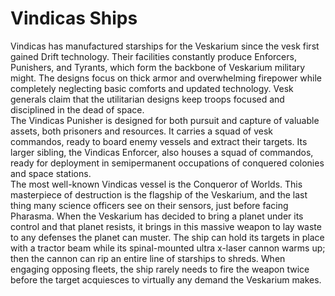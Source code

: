 

# Vindicas Ships

Vindicas has manufactured starships for the Veskarium since the vesk first gained Drift technology. Their facilities constantly produce Enforcers, Punishers, and Tyrants, which form the backbone of Veskarium military might. The designs focus on thick armor and overwhelming firepower while completely neglecting basic comforts and updated technology. Vesk generals claim that the utilitarian designs keep troops focused and disciplined in the dead of space.  
The Vindicas Punisher is designed for both pursuit and capture of valuable assets, both prisoners and resources. It carries a squad of vesk commandos, ready to board enemy vessels and extract their targets. Its larger sibling, the Vindicas Enforcer, also houses a squad of commandos, ready for deployment in semipermanent occupations of conquered colonies and space stations.  
The most well-known Vindicas vessel is the Conqueror of Worlds. This masterpiece of destruction is the flagship of the Veskarium, and the last thing many science officers see on their sensors, just before facing Pharasma. When the Veskarium has decided to bring a planet under its control and that planet resists, it brings in this massive weapon to lay waste to any defenses the planet can muster. The ship can hold its targets in place with a tractor beam while its spinal-mounted ultra x-laser cannon warms up; then the cannon can rip an entire line of starships to shreds. When engaging opposing fleets, the ship rarely needs to fire the weapon twice before the target acquiesces to virtually any demand the Veskarium makes.